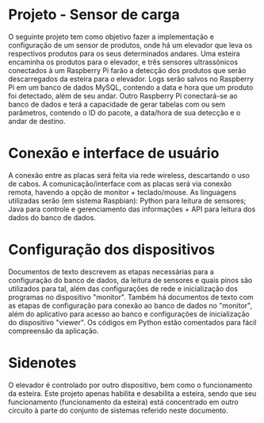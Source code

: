 # Projeto - Sensor de carga
O seguinte projeto tem como objetivo fazer a implementação e configuração de um sensor de produtos, onde há um elevador que leva os respectivos produtos para os seus determinados andares. Uma esteira encaminha os produtos para o elevador, e três sensores ultrassônicos conectados à um Raspberry Pi farão a detecção dos produtos que serão descarregados da esteira para o elevador.
Logs serão salvos no Raspberry Pi em um banco de dados MySQL, contendo a data e hora que um produto foi detectado, além de seu andar. Outro Raspberry Pi conectará-se ao banco de dados e terá a capacidade de gerar tabelas com ou sem parâmetros, contendo o ID do pacote, a data/hora de sua detecção e o andar de destino.
# Conexão e interface de usuário
A conexão entre as placas será feita via rede wireless, descartando o uso de cabos. A comunicação/interface com as placas será via conexão remota, havendo a opção de monitor + teclado/mouse. As linguagens utilizadas serão (em sistema Raspbian):
Python para leitura de sensores;
Java para controle e gerenciamento das informações + API para leitura dos dados do banco de dados.
# Configuração dos dispositivos
Documentos de texto descrevem as etapas necessárias para a configuração do banco de dados, da leitura de sensores e quais pinos são utilizados para tal, além das configurações de rede e inicialização dos programas no dispositivo "monitor". Também há documentos de texto com as etapas de configuração para conexão ao banco de dados no "monitor", além do aplicativo para acesso ao banco e configurações de inicialização do dispositivo "viewer". Os códigos em Python estão comentados para fácil compreensão da aplicação.
# Sidenotes
O elevador é controlado por outro dispositivo, bem como o funcionamento da esteira. Este projeto apenas habilita e desabilita a esteira, sendo que seu funcionamento (funcionamento da esteira) está concentrado em outro circuito à parte do conjunto de sistemas referido neste documento.
